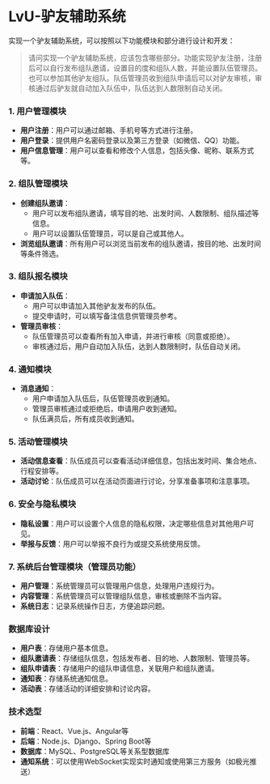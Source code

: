 # LvU-驴友辅助系统
实现一个驴友辅助系统，可以按照以下功能模块和部分进行设计和开发：
> 请问实现一个驴友辅助系统，应该包含哪些部分。功能实现驴友注册，注册后可以自行发布组队邀请，设置目的度和组队人数，并能设置队伍管理员。也可以参加其他驴友组队。队伍管理员收到组队申请后可以对驴友审核，审核通过后驴友就自动加入队伍中，队伍达到人数限制自动关闭。

### 1. 用户管理模块
- **用户注册**：用户可以通过邮箱、手机号等方式进行注册。
- **用户登录**：提供用户名密码登录以及第三方登录（如微信、QQ）功能。
- **用户信息管理**：用户可以查看和修改个人信息，包括头像、昵称、联系方式等。

### 2. 组队管理模块
- **创建组队邀请**：
  - 用户可以发布组队邀请，填写目的地、出发时间、人数限制、组队描述等信息。
  - 用户可以设置队伍管理员，可以是自己或其他人。
- **浏览组队邀请**：所有用户可以浏览当前发布的组队邀请，按目的地、出发时间等条件筛选。

### 3. 组队报名模块
- **申请加入队伍**：
  - 用户可以申请加入其他驴友发布的队伍。
  - 提交申请时，可以填写备注信息供管理员参考。
- **管理员审核**：
  - 队伍管理员可以查看所有加入申请，并进行审核（同意或拒绝）。
  - 审核通过后，用户自动加入队伍，达到人数限制时，队伍自动关闭。

### 4. 通知模块
- **消息通知**：
  - 用户申请加入队伍后，队伍管理员收到通知。
  - 管理员审核通过或拒绝后，申请用户收到通知。
  - 队伍满员后，所有成员收到通知。

### 5. 活动管理模块
- **活动信息查看**：队伍成员可以查看活动详细信息，包括出发时间、集合地点、行程安排等。
- **活动讨论**：队伍成员可以在活动页面进行讨论，分享准备事项和注意事项。

### 6. 安全与隐私模块
- **隐私设置**：用户可以设置个人信息的隐私权限，决定哪些信息对其他用户可见。
- **举报与反馈**：用户可以举报不良行为或提交系统使用反馈。

### 7. 系统后台管理模块（管理员功能）
- **用户管理**：系统管理员可以管理用户信息，处理用户违规行为。
- **内容管理**：系统管理员可以管理组队信息，审核或删除不当内容。
- **系统日志**：记录系统操作日志，方便追踪问题。

### 数据库设计
- **用户表**：存储用户基本信息。
- **组队邀请表**：存储组队信息，包括发布者、目的地、人数限制、管理员等。
- **组队申请表**：存储用户的组队申请信息，关联用户和组队邀请。
- **通知表**：存储系统通知信息。
- **活动表**：存储活动的详细安排和讨论内容。

### 技术选型
- **前端**：React、Vue.js、Angular等
- **后端**：Node.js、Django、Spring Boot等
- **数据库**：MySQL、PostgreSQL等关系型数据库
- **通知系统**：可以使用WebSocket实现实时通知或使用第三方服务（如极光推送）

